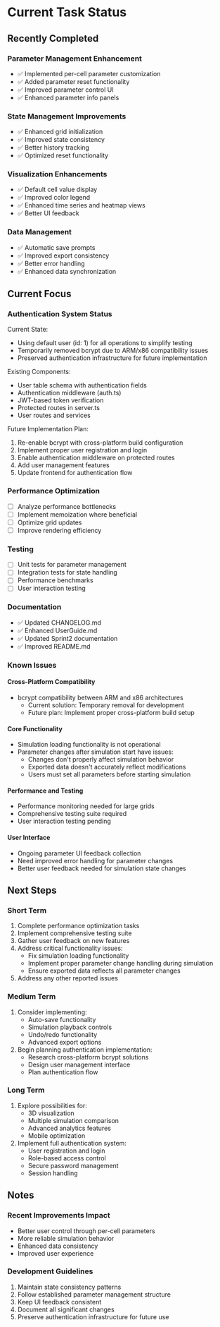 # Current Task Status

## Recently Completed

### Parameter Management Enhancement
- ✅ Implemented per-cell parameter customization
- ✅ Added parameter reset functionality
- ✅ Improved parameter control UI
- ✅ Enhanced parameter info panels

### State Management Improvements
- ✅ Enhanced grid initialization
- ✅ Improved state consistency
- ✅ Better history tracking
- ✅ Optimized reset functionality

### Visualization Enhancements
- ✅ Default cell value display
- ✅ Improved color legend
- ✅ Enhanced time series and heatmap views
- ✅ Better UI feedback

### Data Management
- ✅ Automatic save prompts
- ✅ Improved export consistency
- ✅ Better error handling
- ✅ Enhanced data synchronization

## Current Focus

### Authentication System Status
Current State:
- Using default user (id: 1) for all operations to simplify testing
- Temporarily removed bcrypt due to ARM/x86 compatibility issues
- Preserved authentication infrastructure for future implementation

Existing Components:
- User table schema with authentication fields
- Authentication middleware (auth.ts)
- JWT-based token verification
- Protected routes in server.ts
- User routes and services

Future Implementation Plan:
1. Re-enable bcrypt with cross-platform build configuration
2. Implement proper user registration and login
3. Enable authentication middleware on protected routes
4. Add user management features
5. Update frontend for authentication flow

### Performance Optimization
- [ ] Analyze performance bottlenecks
- [ ] Implement memoization where beneficial
- [ ] Optimize grid updates
- [ ] Improve rendering efficiency

### Testing
- [ ] Unit tests for parameter management
- [ ] Integration tests for state handling
- [ ] Performance benchmarks
- [ ] User interaction testing

### Documentation
- ✅ Updated CHANGELOG.md
- ✅ Enhanced UserGuide.md
- ✅ Updated Sprint2 documentation
- ✅ Improved README.md

### Known Issues

#### Cross-Platform Compatibility
- bcrypt compatibility between ARM and x86 architectures
  - Current solution: Temporary removal for development
  - Future plan: Implement proper cross-platform build setup

#### Core Functionality
- Simulation loading functionality is not operational
- Parameter changes after simulation start have issues:
  - Changes don't properly affect simulation behavior
  - Exported data doesn't accurately reflect modifications
  - Users must set all parameters before starting simulation

#### Performance and Testing
- Performance monitoring needed for large grids
- Comprehensive testing suite required
- User interaction testing pending

#### User Interface
- Ongoing parameter UI feedback collection
- Need improved error handling for parameter changes
- Better user feedback needed for simulation state changes

## Next Steps

### Short Term
1. Complete performance optimization tasks
2. Implement comprehensive testing suite
3. Gather user feedback on new features
4. Address critical functionality issues:
   - Fix simulation loading functionality
   - Implement proper parameter change handling during simulation
   - Ensure exported data reflects all parameter changes
5. Address any other reported issues

### Medium Term
1. Consider implementing:
   - Auto-save functionality
   - Simulation playback controls
   - Undo/redo functionality
   - Advanced export options
2. Begin planning authentication implementation:
   - Research cross-platform bcrypt solutions
   - Design user management interface
   - Plan authentication flow

### Long Term
1. Explore possibilities for:
   - 3D visualization
   - Multiple simulation comparison
   - Advanced analytics features
   - Mobile optimization
2. Implement full authentication system:
   - User registration and login
   - Role-based access control
   - Secure password management
   - Session handling

## Notes

### Recent Improvements Impact
- Better user control through per-cell parameters
- More reliable simulation behavior
- Enhanced data consistency
- Improved user experience

### Development Guidelines
1. Maintain state consistency patterns
2. Follow established parameter management structure
3. Keep UI feedback consistent
4. Document all significant changes
5. Preserve authentication infrastructure for future use
